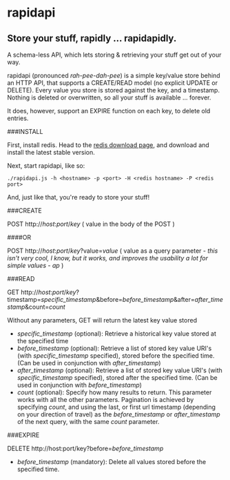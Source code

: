 rapidapi
========

Store your stuff, rapidly ... rapidapidly.
---------------------------------------

A schema-less API, which lets storing &amp; retrieving your stuff get out of your way.

rapidapi (pronounced *rah-pee-dah-pee*) is a simple key/value store behind an HTTP API, that supports a CREATE/READ model (no explicit UPDATE or DELETE). Every value you store is stored against the key, and a timestamp. Nothing is deleted or overwritten, so all your stuff is available ... forever.

It does, however, support an EXPIRE function on each key, to delete old entries.

###INSTALL

First, install redis. Head to the [redis download page](http://redis.io/download), and download and install the latest stable version.

Next, start rapidapi, like so:

    ./rapidapi.js -h <hostname> -p <port> -H <redis hostname> -P <redis port>

And, just like that, you're ready to store your stuff!

###CREATE

POST http://*host*:*port*/*key* ( value in the body of the POST )

####OR

POST http://*host*:*port*/*key*?value=*value* ( value as a query parameter - *this isn't very cool, I know, but it works, and improves the usability a lot for simple values - ap* )

###READ

GET http://*host*:*port*/*key*?timestamp=*specific_timestamp*&before=*before_timestamp*&after=*after_timestamp*&count=*count*

Without any parameters, GET will return the latest key value stored

- *specific_timestamp* (optional): Retrieve a historical key value stored at the specified time
- *before_timestamp* (optional): Retrieve a list of stored key value URI's (with *specific_timestamp* specified), stored before the specified time. (Can be used in conjunction with *after_timestamp*)
- *after_timestamp* (optional): Retrieve a list of stored key value URI's (with *specific_timestamp* specified), stored after the specified time.  (Can be used in conjunction with *before_timestamp*)
- *count* (optional): Specify how many results to return. This parameter works with all the other parameters. Pagination is achieved by specifying *count*, and using the last, or first url timestamp (depending on your direction of travel) as the *before_timestamp* or *after_timestamp* of the next query, with the same *count* parameter.


###EXPIRE

DELETE http://host:port/key?before=*before_timestamp*

- *before_timestamp* (mandatory): Delete all values stored before the specified time.
